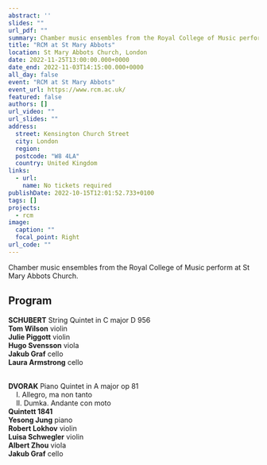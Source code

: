 ```yaml
---
abstract: ''
slides: ""
url_pdf: ""
summary: Chamber music ensembles from the Royal College of Music perform at St Mary Abbots Church.
title: "RCM at St Mary Abbots"
location: St Mary Abbots Church, London
date: 2022-11-25T13:00:00.000+0000
date_end: 2022-11-03T14:15:00.000+0000
all_day: false
event: "RCM at St Mary Abbots"
event_url: https://www.rcm.ac.uk/
featured: false
authors: []
url_video: ""
url_slides: ""
address:
  street: Kensington Church Street
  city: London
  region: 
  postcode: "W8 4LA"
  country: United Kingdom
links:
  - url: 
    name: No tickets required
publishDate: 2022-10-15T12:01:52.733+0100
tags: []
projects:
  - rcm
image:
  caption: ""
  focal_point: Right
url_code: ""
---
```

Chamber music ensembles from the Royal College of Music perform at St Mary Abbots Church.

## Program
**SCHUBERT** String Quintet in C major D 956 <br>
**Tom Wilson** violin <br>
**Julie Piggott** violin <br>
**Hugo Svensson** viola <br>
**Jakub Graf** cello <br>
**Laura Armstrong** cello <br><br>

**DVORAK** Piano Quintet in A major op 81 <br>
&nbsp;&nbsp;&nbsp;&nbsp;I. Allegro, ma non tanto <br>
&nbsp;&nbsp;&nbsp;&nbsp;II. Dumka. Andante con moto <br>
**Quintett 1841** <br>
**Yesong Jung** piano <br>
**Robert Lokhov** violin <br>
**Luisa Schwegler** violin <br>
**Albert Zhou** viola <br>
**Jakub Graf** cello



